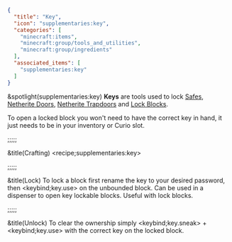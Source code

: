 ```json
{
  "title": "Key",
  "icon": "supplementaries:key",
  "categories": [
    "minecraft:items",
    "minecraft:group/tools_and_utilities",
    "minecraft:group/ingredients"
  ],
  "associated_items": [
    "supplementaries:key"
  ]
}
```

&spotlight(supplementaries:key)
**Keys** are tools used to lock [Safes](^supplementaries:safe), [Netherite Doors](^supplementaries:netherite_door), [Netherite Trapdoors](^supplementaries:netherite_trapdoor) and [Lock Blocks](^supplementaries:lock_block).


To open a locked block you won't need to have the correct key in hand, it just needs to be in your inventory or Curio slot.

;;;;;

&title(Crafting)
<recipe;supplementaries:key>

;;;;;

&title(Lock)
To lock a block first rename the key to your desired password, then <keybind;key.use> on the unbounded block.
Can be used in a dispenser to open key lockable blocks. Useful with lock blocks.

;;;;;

&title(Unlock)
To clear the ownership simply <keybind;key.sneak> + <keybind;key.use> with the correct key on the locked block.
